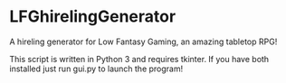 # LFGhirelingGenerator
A hireling generator for Low Fantasy Gaming, an amazing tabletop RPG!

This script is written in Python 3 and requires tkinter. If you have both installed just run gui.py to launch the program! 


